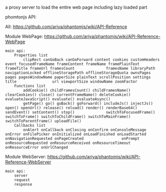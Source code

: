 a proxy server to load the entire web page including lazy loaded part

phomtonjs API:

All:
	https://github.com/ariya/phantomjs/wiki/API-Reference

Module WebPage:
	https://github.com/ariya/phantomjs/wiki/API-Reference-WebPage

	main api:
		Properties list
			clipRect canGoBack canGoForward content cookies customHeaders event focusedFrameName frameContent frameName framePlainText frameTitle frameUrl framesCount 				framesName libraryPath navigationLocked offlineStoragePath offlineStorageQuota ownsPages pages pagesWindowName paperSize plainText scrollPosition settings title 				url viewportSize windowName zoomFactor
		Functions list
			addCookie() childFramesCount() childFramesName() clearCookies() close() currentFrameName() deleteCookie() evaluateJavaScript() evaluate() evaluateAsync() 
			getPage() go() goBack() goForward() includeJs() injectJs() open() openUrl() release() reload() render() renderBase64() sendEvent() setContent() stop() 				switchToFocusedFrame() switchToFrame() switchToChildFrame() switchToMainFrame() switchToParentFrame() uploadFile()
		Callbacks list
			onAlert onCallback onClosing onConfirm onConsoleMessage onError onFilePicker onInitialized onLoadFinished onLoadStarted onNavigationRequested onPageCreated 				onPrompt onResourceRequested onResourceReceived onResourceTimeout onResourceError onUrlChanged

Module WebServer:
	https://github.com/ariya/phantomjs/wiki/API-Reference-WebServer

	main api:
		server
		request
		response

